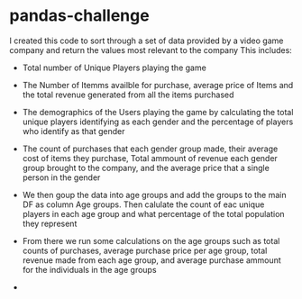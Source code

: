 # pandas-challenge

I created this code to sort through a set of data provided by a video game company and return the values most relevant to the company This includes:

  * Total number of Unique Players playing the game

  * The Number of Itemms availble for purchase, average price of Items and the total revenue generated from all the items purchased

  * The demographics of the Users playing the game by calculating the total unique players identifying as each gender and the percentage of players who identify as that gender

  * The count of purchases that each gender group made, their average cost of items they purchase, Total ammount of revenue each gender group brought to the company, and the   average   price that a single person in the gender 

* We then goup the data into age groups and add the groups to the main DF as column Age groups. Then calulate the count of eac unique players in each age group and what percentage of the total population they represent

* From there we run some calculations on the age groups such as total counts of purchases, average purchase price per age group, total revenue made from each age group, and average purchase ammount for the individuals in the age groups

* 
